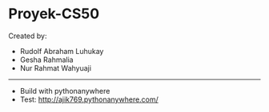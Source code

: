 # Proyek-CS50

Created by:
- Rudolf Abraham Luhukay	
- Gesha Rahmalia
- Nur Rahmat Wahyuaji

---
- Build with pythonanywhere
- Test: http://ajik769.pythonanywhere.com/
